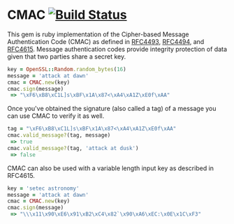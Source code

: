 # CMAC [![Build Status](https://secure.travis-ci.org/jtdowney/cmac.png?branch=main)](https://travis-ci.org/jtdowney/cmac)

This gem is ruby implementation of the Cipher-based Message Authentication Code (CMAC) as defined in [RFC4493](http://tools.ietf.org/html/rfc4493), [RFC4494](http://tools.ietf.org/html/rfc4494), and [RFC4615](http://tools.ietf.org/html/rfc4615). Message authentication codes provide integrity protection of data given that two parties share a secret key.

```ruby
key = OpenSSL::Random.random_bytes(16)
message = 'attack at dawn'
cmac = CMAC.new(key)
cmac.sign(message)
 => "\xF6\xB8\xC1L]s\xBF\x1A\x87<\xA4\xA1Z\xE0f\xAA"
```

Once you've obtained the signature (also called a tag) of a message you can use CMAC to verify it as well.

```ruby
tag = "\xF6\xB8\xC1L]s\xBF\x1A\x87<\xA4\xA1Z\xE0f\xAA"
cmac.valid_message?(tag, message)
 => true
cmac.valid_message?(tag, 'attack at dusk')
 => false
```

CMAC can also be used with a variable length input key as described in RFC4615.

```ruby
key = 'setec astronomy'
message = 'attack at dawn'
cmac = CMAC.new(key)
cmac.sign(message)
 => "\\\x11\x90\xE6\x91\xB2\xC4\x82`\x90\xA6\xEC:\x0E\x1C\xF3"
```
